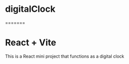 # digitalClock

=======

# React + Vite

This is a React mini project that functions as a digital clock
